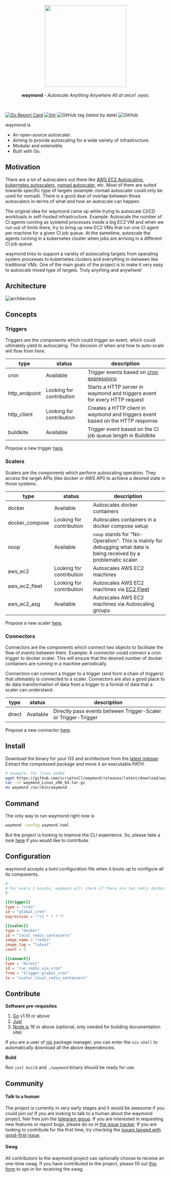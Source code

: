 <p align="center">
  <img src="https://user-images.githubusercontent.com/4211715/233856711-5d876307-24fd-41e8-858a-9948b8fc880d.svg" height="256px">
  <br><br>
  <b>waymond</b> - <i>Autoscale Anything Anywhere All at once! :eyes:</i>
  <br>
</p>

&nbsp;

[![Go Report Card](https://goreportcard.com/badge/github.com/scriptnull/waymond)](https://goreportcard.com/report/github.com/scriptnull/waymond) [![lint](https://github.com/scriptnull/waymond/actions/workflows/lint.yaml/badge.svg?branch=main)](https://github.com/scriptnull/waymond/actions/workflows/lint.yaml) ![GitHub tag (latest by date)](https://img.shields.io/github/v/tag/scriptnull/waymond) ![GitHub](https://img.shields.io/github/license/scriptnull/waymond)

waymond is

- An open-source autoscaler.
- Aiming to provide autoscaling for a wide variety of infrastructure.
- Modular and extensible.
- Built with Go.

## Motivation

There are a lot of autoscalers out there like [AWS EC2 Autoscaling](https://docs.aws.amazon.com/autoscaling/ec2/userguide/what-is-amazon-ec2-auto-scaling.html), [kubernetes autoscalers](https://github.com/kubernetes/autoscaler), [nomad autoscaler](https://github.com/hashicorp/nomad-autoscaler), etc. Most of them are suited towards specific type of targets (example: nomad autoscaler could only be used for nomad). There is a good deal of overlap between those autoscalers in-terms of what and how an autoscale can happen.

The original idea for waymond came up while trying to autoscale CI/CD workloads in self-hosted infrastructure. Example: Autoscale the number of CI agents running as systemd processes inside a big EC2 VM and when we run out of limits there, try to bring up new EC2 VMs that run one CI agent per machine for a given CI job queue. At the sametime, autoscale the agents running in a kubernetes cluster when jobs are arriving in a different CI job queue.

waymond tries to support a variety of autoscaling targets from operating system processes to kubernetes clusters and everything in-between like traditional VMs. One of the main goals of the project is to make it very easy to autoscale mixed type of targets. Truly anything and anywhere!

## Architecture

![architecture](https://user-images.githubusercontent.com/4211715/222922530-fda823c7-1a72-4156-99ac-3d249e4e8e47.png)

## Concepts

### Triggers

Triggers are the components which could trigger an event, which could ultimately yield to autoscaling. The decision of when and how to auto-scale will flow from here.

| type          | status                   | description                                                                    |
| ------------- | ------------------------ | ------------------------------------------------------------------------------ |
| cron          | Available                | Trigger events based on [cron expressions](https://en.wikipedia.org/wiki/Cron) |
| http_endpoint | Looking for contribution | Starts a HTTP server in waymond and triggers event for every HTTP request      |
| http_client   | Looking for contribution | Creates a HTTP client in waymond and triggers event based on the HTTP response |
| buildkite     | Available                | Trigger event based on the CI job queue length in Buildkite                    |

Propose a new trigger [here](https://github.com/scriptnull/waymond/issues/new).

### Scalers

Scalers are the components which perform autoscaling operation. They access the target APIs (like docker or AWS API) to achieve a desired state in those systems.

| type           | status                   | description                                                                                                         |
| -------------- | ------------------------ | ------------------------------------------------------------------------------------------------------------------- |
| docker         | Available                | Autoscales docker containers                                                                                        |
| docker_compose | Looking for contribution | Autoscales containers in a docker compose setup                                                                     |
| noop           | Available                | `noop` stands for "No-Operation". This is mainly for debugging what data is being received by a problematic scaler. |
| aws_ec2        | Looking for contribution | Autoscales AWS EC2 machines                                                                                         |
| aws_ec2_fleet  | Looking for contribution | Autoscales AWS EC2 machines via [EC2 Fleet](https://docs.aws.amazon.com/AWSEC2/latest/UserGuide/ec2-fleet.html)     |
| aws_ec2_asg    | Available                | Autoscales AWS EC2 machines via Autoscaling groups                                                                  |

Propose a new scaler [here](https://github.com/scriptnull/waymond/issues/new).

### Connectors

Connectors are the components which connect two objects to facilitate the flow of events between them. Example: A connector could connect a cron trigger to docker scaler. This will ensure that the desired number of docker containers are running in a machine periodically.

Connectors can connect a trigger to a trigger (and form a chain of triggers) that ultimately is connected to a scaler. Connectors are also a good place to do data transformation of data from a trigger to a format of data that a scaler can understand.

| type   | status    | description                                                    |
| ------ | --------- | -------------------------------------------------------------- |
| direct | Available | Directly pass events between Trigger-Scaler or Trigger-Trigger |

Propose a new connector [here](https://github.com/scriptnull/waymond/issues/new).

## Install

Download the binary for your OS and architecture from the [latest release](https://github.com/scriptnull/waymond/releases). Extract the compressed package and move it an executable PATH.

```sh
# example: for linux amd64
wget https://github.com/scriptnull/waymond/releases/latest/download/waymond_Linux_x86_64.tar.gz
tar -xf waymond_Linux_x86_64.tar.gz
mv waymond /usr/bin/waymond
```

## Command

The only way to run waymond right now is

```sh
waymond -config waymond.toml
```

But the project is looking to improve the CLI experience. So, please take a look [here](https://github.com/scriptnull/waymond/issues?q=is%3Aissue+is%3Aopen+label%3Aarea%2Fcli) if you would like to contribute.

## Configuration

waymond accepts a toml configuration file when it boots up to configure all its components.

```toml
#
# For every 1 minute, waymond will check if there are two redis docker containers running and run them if not
#

[[trigger]]
type = "cron"
id = "global_cron"
expression = "*/1 * * * *"

[[scaler]]
type = "docker"
id = "local_redis_containers"
image_name = "redis"
image_tag = "latest"
count = 2

[[connect]]
type = "direct"
id = "run_redis_via_cron"
from = "trigger.global_cron"
to = "scaler.local_redis_containers"
```

## Contribute

**Software pre-requisites**

1. [Go](https://go.dev/) v1.19 or above
1. [Just](https://github.com/casey/just)
1. [Node.js](https://nodejs.org/en) 16 or above (optional, only needed for building documentation site)

If you are a user of [nix](https://nixos.org/) package manager, you can enter the `nix-shell` to automatically download all the above dependencies.

**Build**

Run `just build` and `./waymond` binary should be ready for use.

## Community

#### Talk to a human

The project is currently in very early stages and it would be awesome if you could join us! If you are looking to talk to a human about the waymond project, feel free join the [telegram group](https://t.me/+SUoglr-nx2JhMmEy). If you are interested in requesting new features or report bugs, please do so in [the issue tracker](https://github.com/scriptnull/waymond/issues). If you are looking to contribute for the first time, try checking the [issues tagged with good-first-issue](https://github.com/scriptnull/waymond/issues?q=is%3Aissue+is%3Aopen+label%3A%22good+first+issue%22).

#### Swag

All contributors to the waymond project can optionally choose to receive an one-time swag. If you have contributed to the project, please fill out [this form](https://forms.gle/cigHWuw6ypZSLnxPA) to opt-in for receiving the swag.
